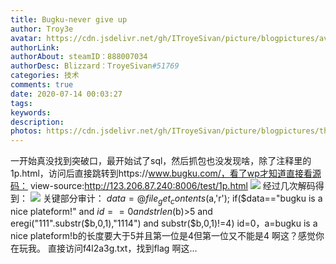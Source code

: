 ```yaml
---
title: Bugku-never give up
author: Troy3e
avatar: https://cdn.jsdelivr.net/gh/ITroyeSivan/picture/blogpictures/avatar.jpg
authorLink: 
authorAbout: steamID：888007034
authorDesc: Blizzard：TroyeSivan#51769
categories: 技术
comments: true
date: 2020-07-14 00:03:27
tags:
keywords:
description:
photos: https://cdn.jsdelivr.net/gh/ITroyeSivan/picture/blogpictures/thumb-1920-1087062.jpg
---
```

一开始真没找到突破口，最开始试了sql，然后抓包也没发现啥，除了注释里的1p.html，访问后直接跳转到https://www.bugku.com/，看了wp才知道直接看源码：
view-source:http://123.206.87.240:8006/test/1p.html
![](https://cdn.jsdelivr.net/gh/ITroyeSivan/picture/blogpictures/20200714001024.png)
经过几次解码得到：
![](https://cdn.jsdelivr.net/gh/ITroyeSivan/picture/blogpictures/20200714001228.png)
关键部分审计：
$data = @file_get_contents($a,'r');
if($data=="bugku is a nice plateform!" and $id==0 and strlen($b)>5 and eregi("111".substr($b,0,1),"1114") and substr($b,0,1)!=4)
id=0，a=bugku is a nice plateform!b的长度要大于5并且第一位是4但第一位又不能是4
啊这？感觉你在玩我。
直接访问f4l2a3g.txt，找到flag
啊这...
